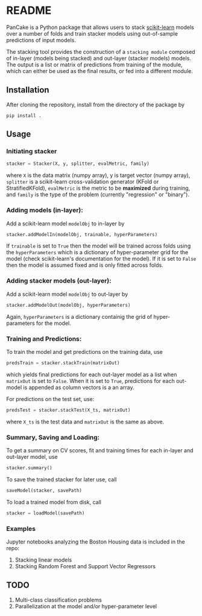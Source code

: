 # README

PanCake is a Python package that allows users to stack [scikit-learn](https://scikit-learn.org/stable/) models over a number 
of folds and train stacker models using out-of-sample predictions of input models.

The stacking tool provides the construction of a `stacking module` composed of in-layer (models being stacked)
and out-layer (stacker models) models. The output is a list or matrix of predictions from training of the module,
which can either be used as the final results, or fed into a different module.

## Installation

After cloning the repository, install from the directory of the package by

```
pip install .
```

## Usage

### Initiating stacker
```python
stacker = Stacker(X, y, splitter, evalMetric, family)
```
where `X` is the data matrix (numpy array), y is target vector (numpy array),
`splitter` is a scikit-learn cross-validation generator (KFold or StratifiedKFold),
`evalMetric` is the metric to be **maximized** during training, and `family` is the 
type of the problem (currently "regression" or "binary"). 

### Adding models (in-layer):

Add a scikit-learn model `modelObj` to in-layer by
```python
stacker.addModelIn(modelObj, trainable, hyperParameters)
```
If `trainable` is set to `True` then the model will be trained across folds using the 
`hyperParameters` which is a dictionary of hyper-parameter grid for the 
model (check scikit-learn's documentation for the model). If it is set
to `False` then the model is assumed fixed and is only fitted across folds.

### Adding stacker models (out-layer):

Add a scikit-learn model `modelObj` to out-layer by
```python
stacker.addModelOut(modelObj, hyperParameters)
```
Again, `hyperParameters` is a dictionary containig the grid
of hyper-parameters for the model.

### Training and Predictions:
To train the model and get predictions on the training data, use
```python
predsTrain = stacker.stackTrain(matrixOut)
```
which yields final predictions for each out-layer model as a list when
`matrixOut` is set to `False`. When it is set to `True`, predictions
for each out-model is appended as column vectors is a an array.

For predictions on the test set, use:
```python
predsTest = stacker.stackTest(X_ts, matrixOut)
```
where `X_ts` is the test data and `matrixOut` is the same as above.

### Summary, Saving and Loading:
To get a summary on CV scores, fit and training times for each in-layer and
out-layer model, use
```python
stacker.summary()
```

To save the trained stacker for later use, call
```python
saveModel(stacker, savePath)
```
To load a trained model from disk, call
```python
stacker = loadModel(savePath)
```

### Examples
Jupyter notebooks analyzing the Boston Housing data is included in the repo:
1. Stacking linear models
2. Stacking Random Forest and Support Vector Regressors

## TODO

1. Multi-class classification problems
2. Parallelization at the model and/or hyper-parameter level